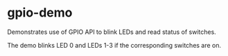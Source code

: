 # gpio-demo

Demonstrates use of GPIO API to blink LEDs and read status of switches.

The demo blinks LED 0 and LEDs 1-3 if the corresponding switches are on.
